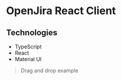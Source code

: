 # OpenJira React Client

## Technologies

-   TypeScript
-   React
-   Material UI

> Drag and drop example
